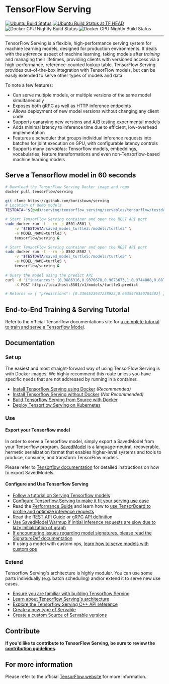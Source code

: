 # TensorFlow Serving

[![Ubuntu Build Status](https://storage.googleapis.com/tensorflow-serving-kokoro-build-badges/ubuntu.svg)](https://storage.googleapis.com/tensorflow-serving-kokoro-build-badges/ubuntu.html)
[![Ubuntu Build Status at TF HEAD](https://storage.googleapis.com/tensorflow-serving-kokoro-build-badges/ubuntu-tf-head.svg)](https://storage.googleapis.com/tensorflow-serving-kokoro-build-badges/ubuntu-tf-head.html)
![Docker CPU Nightly Build Status](https://storage.googleapis.com/tensorflow-serving-kokoro-build-badges/docker-cpu-nightly.svg)
![Docker GPU Nightly Build Status](https://storage.googleapis.com/tensorflow-serving-kokoro-build-badges/docker-gpu-nightly.svg)

----
TensorFlow Serving is a flexible, high-performance serving system for
machine learning models, designed for production environments. It deals with
the *inference* aspect of machine learning, taking models after *training* and
managing their lifetimes, providing clients with versioned access via
a high-performance, reference-counted lookup table.
TensorFlow Serving provides out-of-the-box integration with TensorFlow models,
but can be easily extended to serve other types of models and data.

To note a few features:

-   Can serve multiple models, or multiple versions of the same model
    simultaneously
-   Exposes both gRPC as well as HTTP inference endpoints
-   Allows deployment of new model versions without changing any client code
-   Supports canarying new versions and A/B testing experimental models
-   Adds minimal latency to inference time due to efficient, low-overhead
    implementation
-   Features a scheduler that groups individual inference requests into batches
    for joint execution on GPU, with configurable latency controls
-   Supports many *servables*: Tensorflow models, embeddings, vocabularies,
    feature transformations and even non-Tensorflow-based machine learning
    models

## Serve a Tensorflow model in 60 seconds
```bash
# Download the TensorFlow Serving Docker image and repo
docker pull tensorflow/serving

git clone https://github.com/boristown/serving
# Location of demo models
TESTDATA="$(pwd)/serving/tensorflow_serving/servables/tensorflow/testdata"

# Start TensorFlow Serving container and open the REST API port
sudo docker run -t --rm -p 8501:8501 \
    -v "$TESTDATA/saved_model_turtle3:/models/turtle3" \
    -e MODEL_NAME=turtle3 \
    tensorflow/serving &

# Start TensorFlow Serving container and open the REST API port
sudo docker run -t --rm -p 8502:8502 \
    -v "$TESTDATA/saved_model_turtle5:/models/turtle5" \
    -e MODEL_NAME=turtle5 \
    tensorflow/serving &
    
# Query the model using the predict API
curl -d '{"instances": [0.9886316,0.9376678,0.9073673,1,0.9744808,0.8876629,0.9255857,0.922936,0.8919353,0.9329572,0.9157184,0.8919353,0.9150993,0.8998816,0.8841003,0.908493,0.9043286,0.8302168,0.8789388,0.8744934,0.8035839,0.925446,0.8449121,0.8070306,0.9423656,0.9183222,0.8552668,0.9036983,0.887709,0.8668583,0.9048287,0.9003055,0.865847,0.9194415,0.8740678,0.837139,0.9180428,0.899599,0.8707513,0.9053923,0.8963125,0.8013325,0.8473968,0.8161358,0.7889726,0.8561385,0.8224531,0.779869,0.9467762,0.7966362,0.7186664,0.9114476,0.9060623,0.822523,0.8538125,0.8406636,0.7870039,0.8169106,0.8070306,0.7665517,0.841397,0.806132,0.7658135,0.8278527,0.7781956,0.7252822,0.8449121,0.7951581,0.6206492,0.6611821,0.6212351,0.5748088,0.5884674,0.5816929,0.5541534,0.5695013,0.5547805,0.539131,0.5766378,0.5644875,0.5400693,0.569225,0.554536,0.5099292,0.5369384,0.5271934,0.4864001,0.4979345,0.4872686,0.4827819,0.5088544,0.4966723,0.4749992,0.4941272,0.4890626,0.4765138,0.4899501,0.4851141,0.4732257,0.4959499,0.4818912,0.4593592,0.5054504,0.4928619,0.4872321,0.5067586,0.5024688,0.4741212,0.5179596,0.5004191,0.4946512,0.5212333,0.5118598,0.4865065,0.5111454,0.4993935,0.4910536,0.5134315,0.5098578,0.4788857,0.53597,0.4998539,0.4865065,0.5439654,0.5351428,0.5011383,0.5249611,0.5032086,0.4930429,0.5249945,0.5199346,0.4684088,0.4823834,0.4699647,0.4392086,0.4917601,0.4815451,0.4655082,0.479324,0.4679309,0.4649017,0.5029721,0.4728415,0.4451719,0.508675,0.4982409,0.474561,0.4922046,0.4820912,0.4686279,0.4989792,0.4900279,0.4577953,0.4898025,0.4774759,0.4445384,0.4914886,0.457273,0.427406,0.5088544,0.4861604,0.4644238,0.5177817,0.5013241,0.4564791,0.5764092,0.5111977,0.4932064,0.5832536,0.5679819,0.5601007,0.5953658,0.5787494,0.5063824,0.5323548,0.5092131,0.5076017,0.5280079,0.5217477,0.4870495,0.5346316,0.5118058,0.4977185,0.543913,0.5268393,0.5063459,0.5559824,0.5397882,0.5018576,0.5601531,0.5504732,0.5247119,0.549862,0.5330265,0.4386291,0.5420015,0.517026,0.5022179,0.5442099,0.5411013,0.5203792,0.5521482,0.5388913,0.4993395,0.6253138,0.5040501,0.4699123,0.6318438,0.6129141,0.5725369,0.6090752,0.5914347,0.5580511,0.5962152,0.5935622,0.5700363,0.5985919,0.5872036,0.5257407,0.5863844,0.5737085,0.5536501,0.6073558,0.5654226,0.5654226,0.610104,0.5946339,0.5376084,0.5773888,0.5751184,0.5268393,0.6712812,0.5491745,0.4819642,0.6948214,0.6670485,0.5306878,0.5803751,0.5358652,0.5272998,0.587699,0.5802386,0.5131998,0.5651447,0.5314547,0.5183168,0.5671341,0.5600325,0.4761677,0.495553,0.4928984,0.4212284,0.4569046,0.4256199,0.3989441,0.4477184,0.4362191,0.3826277,0.5090337,0.3999395,0.39571,0.5097498,0.4866145,0.4678579,0.5034754,0.4842187,0.4424538,0.5556505,0.4649747,0.4199249,0.6034533,0.5448068,0.5092131,0.6094134,0.5910093,0.5370448,0.6204984,0.5816818,0.5356715,0.610339,0.5736736,0.5143413,0.5584162,0.5247039,0.4950116,0.6045012,0.5110374,0.4783571,0.6196109,0.5946767,0.5029721,0.5282555,0.5111803,0.4169385,0.4485155,0.4191883,0.3644522,0.4805067,0.3700471,0.299471,0.5547631,0.4022495,0.279249,0.6131158,0.551067,0.5381339,0.6340046,0.5949228,0.5799973,0.6373228,0.6264489,0.4598021,0.5300242,0.4824135,0.4383814,0.4773727,0.4581605,0.4091828,0.4473644,0.429435,0.3626153,0.4906741,0.4358079,0.4052629,0.4551932,0.4511684,0.4087272,0.4673435,0.4213411,0.3838835,0.5342442,0.3849092,0.3427553,0.4392086,0.4129996,0.1958351,0.2114481,0.2056595,0.1851502,0.2114481,0.2114275,0.1759036,0.1942792,0.1942792,0.1450285,0.1947333,0.1594444,0.1397845,0.1760354,0.152762,0.1330909,0.2106352,0.1506774,0.04602221,0.0746159,0.06739682,0.0001,0.02623522,0.0001,0.0001]}' \
    -X POST http://localhost:8501/v1/models/turtle3:predict

# Returns => { "predictions": [0.3364523947238922,0.6635476350784302] }
```

## End-to-End Training & Serving Tutorial

Refer to the official Tensorflow documentations site for [a complete tutorial to train and serve a Tensorflow Model](https://www.tensorflow.org/tfx/tutorials/serving/rest_simple).


## Documentation

### Set up

The easiest and most straight-forward way of using TensorFlow Serving is with
Docker images. We highly recommend this route unless you have specific needs
that are not addressed by running in a container.

*   [Install Tensorflow Serving using Docker](tensorflow_serving/g3doc/docker.md)
    *(Recommended)*
*   [Install Tensorflow Serving without Docker](tensorflow_serving/g3doc/setup.md)
    *(Not Recommended)*
*   [Build Tensorflow Serving from Source with Docker](tensorflow_serving/g3doc/building_with_docker.md)
*   [Deploy Tensorflow Serving on Kubernetes](tensorflow_serving/g3doc/serving_kubernetes.md)

### Use

#### Export your Tensorflow model

In order to serve a Tensorflow model, simply export a SavedModel from your
Tensorflow program.
[SavedModel](https://github.com/tensorflow/tensorflow/blob/master/tensorflow/python/saved_model/README.md)
is a language-neutral, recoverable, hermetic serialization format that enables
higher-level systems and tools to produce, consume, and transform TensorFlow
models.

Please refer to [Tensorflow documentation](https://www.tensorflow.org/guide/saved_model#save_and_restore_models)
for detailed instructions on how to export SavedModels.

#### Configure and Use Tensorflow Serving

* [Follow a tutorial on Serving Tensorflow models](tensorflow_serving/g3doc/serving_basic.md)
* [Configure Tensorflow Serving to make it fit your serving use case](tensorflow_serving/g3doc/serving_config.md)
* Read the [Performance Guide](tensorflow_serving/g3doc/performance.md)
and learn how to [use TensorBoard to profile and optimize inference requests](tensorflow_serving/g3doc/tensorboard.md)
* Read the [REST API Guide](tensorflow_serving/g3doc/api_rest.md)
or [gRPC API definition](https://github.com/tensorflow/serving/tree/master/tensorflow_serving/apis)
* [Use SavedModel Warmup if initial inference requests are slow due to lazy initialization of graph](tensorflow_serving/g3doc/saved_model_warmup.md)
* [If encountering issues regarding model signatures, please read the SignatureDef documentation](tensorflow_serving/g3doc/signature_defs.md)
* If using a model with custom ops, [learn how to serve models with custom ops](tensorflow_serving/g3doc/custom_op.md)

### Extend

Tensorflow Serving's architecture is highly modular. You can use some parts
individually (e.g. batch scheduling) and/or extend it to serve new use cases.

* [Ensure you are familiar with building Tensorflow Serving](tensorflow_serving/g3doc/building_with_docker.md)
* [Learn about Tensorflow Serving's architecture](tensorflow_serving/g3doc/architecture.md)
* [Explore the Tensorflow Serving C++ API reference](https://www.tensorflow.org/tfx/serving/api_docs/cc/)
* [Create a new type of Servable](tensorflow_serving/g3doc/custom_servable.md)
* [Create a custom Source of Servable versions](tensorflow_serving/g3doc/custom_source.md)

## Contribute


**If you'd like to contribute to TensorFlow Serving, be sure to review the
[contribution guidelines](CONTRIBUTING.md).**


## For more information

Please refer to the official [TensorFlow website](http://tensorflow.org) for
more information.
